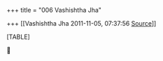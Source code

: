 +++
title = "006 Vashishtha Jha"

+++
[[Vashishtha Jha	2011-11-05, 07:37:56 [Source](https://groups.google.com/g/bvparishat/c/-RtT5xANV5g)]]



[TABLE]



